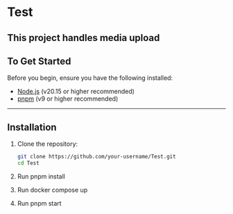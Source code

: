 # Test
 This project handles media upload
---

## To Get Started



Before you begin, ensure you have the following installed:

- [Node.js](https://nodejs.org/) (v20.15 or higher recommended)
- [pnpm](https://pnpm.io/) (v9 or higher recommended)

---

## Installation

1. Clone the repository:

   ```bash
   git clone https://github.com/your-username/Test.git
   cd Test
2. Run pnpm install
3. Run docker compose up
4. Run pnpm start

